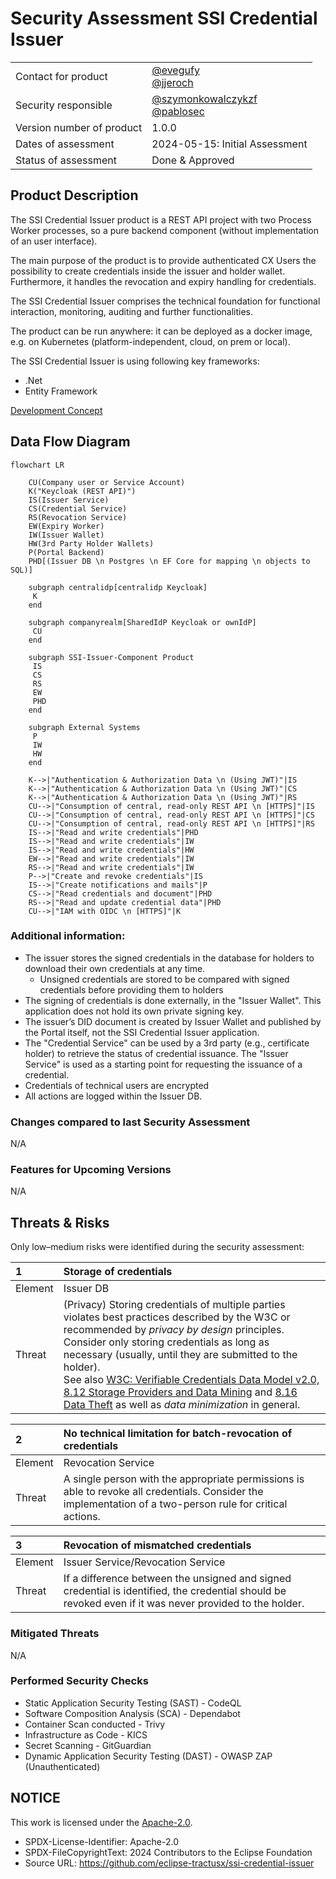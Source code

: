 # Security Assessment SSI Credential Issuer

|                           |                                                                                                          |
| :------------------------ | :------------------------------------------------------------------------------------------------------- |
| Contact for product       | [@evegufy](https://github.com/evegufy) <br> [@jjeroch](https://github.com/jjeroch)                       |
| Security responsible      | [@szymonkowalczykzf](https://github.com/szymonkowalczykzf) <br> [@pablosec](https://github.com/pablosec) |
| Version number of product | 1.0.0                                                                                                    |
| Dates of assessment       | 2024-05-15: Initial Assessment                                                                           |
| Status of assessment      | Done & Approved                                                                                          |

## Product Description

The SSI Credential Issuer product is a REST API project with two Process Worker processes, so a pure backend component (without implementation of an user interface).

The main purpose of the product is to provide authenticated CX Users the possibility to create credentials inside the issuer and holder wallet. Furthermore, it handles the revocation and expiry handling for credentials.

The SSI Credential Issuer comprises the technical foundation for functional interaction, monitoring, auditing and further functionalities.

The product can be run anywhere: it can be deployed as a docker image, e.g. on Kubernetes (platform-independent, cloud, on prem or local).

The SSI Credential Issuer is using following key frameworks:

- .Net
- Entity Framework

[Development Concept](/Development%20Concept.md)

## Data Flow Diagram

```mermaid
flowchart LR

    CU(Company user or Service Account)
    K("Keycloak (REST API)")
    IS(Issuer Service)
    CS(Credential Service)
    RS(Revocation Service)
    EW(Expiry Worker)
    IW(Issuer Wallet)
    HW(3rd Party Holder Wallets)
    P(Portal Backend)
    PHD[(Issuer DB \n Postgres \n EF Core for mapping \n objects to SQL)]

    subgraph centralidp[centralidp Keycloak]
     K
    end

    subgraph companyrealm[SharedIdP Keycloak or ownIdP]
     CU
    end

    subgraph SSI-Issuer-Component Product
     IS
     CS
     RS
     EW
     PHD
    end

    subgraph External Systems
     P
     IW
     HW
    end

    K-->|"Authentication & Authorization Data \n (Using JWT)"|IS
    K-->|"Authentication & Authorization Data \n (Using JWT)"|CS
    K-->|"Authentication & Authorization Data \n (Using JWT)"|RS
    CU-->|"Consumption of central, read-only REST API \n [HTTPS]"|IS
    CU-->|"Consumption of central, read-only REST API \n [HTTPS]"|CS
    CU-->|"Consumption of central, read-only REST API \n [HTTPS]"|RS
    IS-->|"Read and write credentials"|PHD
    IS-->|"Read and write credentials"|IW
    IS-->|"Read and write credentials"|HW
    EW-->|"Read and write credentials"|IW
    RS-->|"Read and write credentials"|IW
    P-->|"Create and revoke credentials"|IS
    IS-->|"Create notifications and mails"|P
    CS-->|"Read credentials and document"|PHD
    RS-->|"Read and update credential data"|PHD
    CU-->|"IAM with OIDC \n [HTTPS]"|K
```

### Additional information:
* The issuer stores the signed credentials in the database for holders to download their own credentials at any time.
  * Unsigned credentials are stored to be compared with signed credentials before providing them to holders
* The signing of credentials is done externally, in the "Issuer Wallet". This application does not hold its own private signing key.
* The issuer’s DID document is created by Issuer Wallet and published by the Portal itself, not the SSI Credential Issuer application.
* The "Credential Service" can be used by a 3rd party (e.g., certificate holder) to retrieve the status of credential issuance. The "Issuer Service" is used as a starting point for requesting the issuance of a credential.
* Credentials of technical users are encrypted
* All actions are logged within the Issuer DB.

### Changes compared to last Security Assessment

N/A

### Features for Upcoming Versions

N/A

## Threats & Risks

Only low–medium risks were identified during the security assessment:

| 1       | Storage of credentials |
| :------ | :------ |
| Element | Issuer DB |
| Threat  | (Privacy) Storing credentials of multiple parties violates best practices described by the W3C or recommended by *privacy by design* principles.<br>Consider only storing credentials as long as necessary (usually, until they are submitted to the holder).<br>See also [W3C: Verifiable Credentials Data Model v2.0, 8.12 Storage Providers and Data Mining](https://www.w3.org/TR/vc-data-model-2.0/#storage-providers-and-data-mining) and [8.16 Data Theft](https://www.w3.org/TR/vc-data-model-2.0/#data-theft) as well as *data minimization* in general. |

| 2       | No technical limitation for batch-revocation of credentials |
| :------ | :------ |
| Element | Revocation Service |
| Threat  | A single person with the appropriate permissions is able to revoke all credentials. Consider the implementation of a two-person rule for critical actions. |

| 3       | Revocation of mismatched credentials |
| :------ | :------ |
| Element | Issuer Service/Revocation Service |
| Threat  | If a difference between the unsigned and signed credential is identified, the credential should be revoked even if it was never provided to the holder. |

### Mitigated Threats

N/A

### Performed Security Checks

- Static Application Security Testing (SAST) - CodeQL
- Software Composition Analysis (SCA) - Dependabot
- Container Scan conducted - Trivy
- Infrastructure as Code - KICS
- Secret Scanning - GitGuardian
- Dynamic Application Security Testing (DAST) - OWASP ZAP (Unauthenticated)

## NOTICE

This work is licensed under the [Apache-2.0](https://www.apache.org/licenses/LICENSE-2.0).

- SPDX-License-Identifier: Apache-2.0
- SPDX-FileCopyrightText: 2024 Contributors to the Eclipse Foundation
- Source URL: https://github.com/eclipse-tractusx/ssi-credential-issuer
